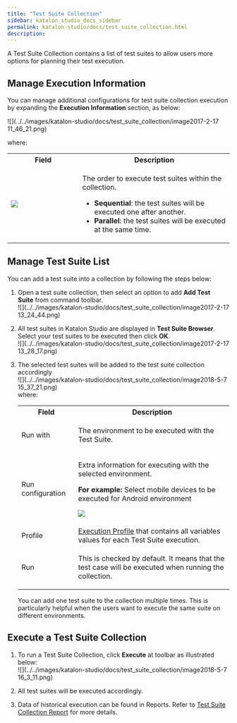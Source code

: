 ```yaml
---
title: "Test Suite Collection" 
sidebar: katalon_studio_docs_sidebar
permalink: katalon-studio/docs/test_suite_collection.html 
description: 
---
```

A Test Suite Collection contains a list of test suites to allow users more options for planning their test execution. 

Manage Execution Information
----------------------------

You can manage additional configurations for test suite collection execution by expanding the **Execution Information** section, as below:

![](../../images/katalon-studio/docs/test_suite_collection/image2017-2-17 11_46_21.png)

where:

<table class="relative-table wrapped confluenceTable" style="width: 100.0%;"><colgroup><col style="width: 32.1059%;"><col style="width: 67.8941%;"></colgroup><tbody><tr class="xtr-0"><th class="xtd-0-0 confluenceTh">Field</th><th class="xtd-0-1 confluenceTh">Description</th></tr><tr class="xtr-1"><td class="xtd-1-0 confluenceTd"><div class="content-wrapper"><p><span class="confluence-embedded-file-wrapper"><img class="confluence-embedded-image" src="../../images/katalon-studio/docs/test_suite_collection/image2017-2-17 11_47_25.png" data-image-src="/download/attachments/13699894/image2017-2-17%2011%3A47%3A25.png?version=1&amp;modificationDate=1531369163000&amp;api=v2" data-unresolved-comment-count="0" data-linked-resource-id="13699884" data-linked-resource-version="1" data-linked-resource-type="attachment" data-linked-resource-default-alias="image2017-2-17 11:47:25.png" data-base-url="https://docs.katalon.com" data-linked-resource-content-type="image/png" data-linked-resource-container-id="13699894" data-linked-resource-container-version="4"></span></p></div></td><td class="xtd-1-1 confluenceTd"><p>The order to execute test suites within the collection.</p><ul><li><strong>Sequential</strong>: the test suites will be executed one after another.</li><li><strong>Parallel</strong>: the test suites will be executed at the same time.</li></ul></td></tr></tbody></table>

Manage Test Suite List
----------------------

You can add a test suite into a collection by following the steps below:

1.  Open a test suite collection, then select an option to add **Add Test Suite** from command toolbar.  
    ![](../../images/katalon-studio/docs/test_suite_collection/image2017-2-17 13_24_44.png)  
      
    
2.  All test suites in Katalon Studio are displayed in **Test Suite Browser**. Select your test suites to be executed then click **OK**.  
    ![](../../images/katalon-studio/docs/test_suite_collection/image2017-2-17 13_28_17.png)  
      
    
3.  The selected test suites will be added to the test suite collection accordingly  
    ![](../../images/katalon-studio/docs/test_suite_collection/image2018-5-7 15_37_21.png)  
    where:
    
    <table class="wrapped confluenceTable"><colgroup><col><col></colgroup><tbody><tr class="xtr-0"><th class="xtd-0-0 confluenceTh">Field</th><th class="xtd-0-1 confluenceTh">Description</th></tr><tr class="xtr-1"><td class="xtd-1-0 confluenceTd">Run with</td><td class="xtd-1-1 confluenceTd"><div class="content-wrapper"><p>The environment to be executed with the Test Suite.</p></div></td></tr><tr class="xtr-2"><td class="xtd-2-0 confluenceTd">Run configuration</td><td class="xtd-2-1 confluenceTd"><div class="content-wrapper"><p>Extra information for executing with the selected environment.</p><p><strong>For example:</strong> Select mobile devices to be executed for Android environment</p><p><span class="confluence-embedded-file-wrapper"><img class="confluence-embedded-image" src="../../images/katalon-studio/docs/test_suite_collection/image2017-2-17 13_53_7.png" data-image-src="/download/attachments/13699894/image2017-2-17%2013%3A53%3A7.png?version=1&amp;modificationDate=1531369162000&amp;api=v2" data-unresolved-comment-count="0" data-linked-resource-id="13699878" data-linked-resource-version="1" data-linked-resource-type="attachment" data-linked-resource-default-alias="image2017-2-17 13:53:7.png" data-base-url="https://docs.katalon.com" data-linked-resource-content-type="image/png" data-linked-resource-container-id="13699894" data-linked-resource-container-version="4"></span></p></div></td></tr><tr class="xtr-3"><td class="xtd-3-0 confluenceTd" colspan="1">Profile</td><td class="xtd-3-1 confluenceTd" colspan="1"><a href="https://docs.katalon.com/x/xAHR" rel="nofollow">Execution Profile</a> that contains all variables values for each Test Suite execution.</td></tr><tr class="xtr-4"><td class="xtd-4-0 confluenceTd">Run</td><td class="xtd-4-1 confluenceTd"><p>This is checked by default. It means that the test case will be executed when running the collection.</p></td></tr></tbody></table>
    
      
    
    You can add one test suite to the collection multiple times. This is particularly helpful when the users want to execute the same suite on different environments.
    

Execute a Test Suite Collection
-------------------------------

1.  To run a Test Suite Collection, click **Execute** at toolbar as illustrated below:  
    ![](../../images/katalon-studio/docs/test_suite_collection/image2018-5-7 16_3_11.png)  
      
    
2.  All test suites will be executed accordingly.
3.  Data of historical execution can be found in Reports. Refer to [Test Suite Collection Report](/display/KD/Test+Suite+Collection+Report) for more details.